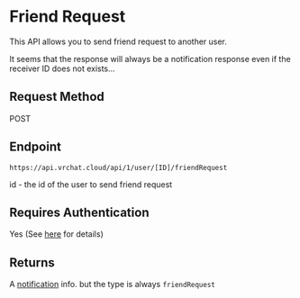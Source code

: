 # Friend Request

This API allows you to send friend request to another user.

It seems that the response will always be a notification response even if the receiver ID does not exists...

## Request Method
POST

## Endpoint
    https://api.vrchat.cloud/api/1/user/[ID]/friendRequest

id - the id of the user to send friend request

## Requires Authentication
Yes (See [here](Authorization.md) for details)

## Returns

A [notification](NotificationAPI/SendNotification.md) info. but the type is always `friendRequest`
